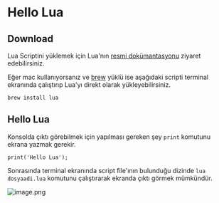 # Hello Lua

<!--Writerside adds this topic when you create a new documentation project.
You can use it as a sandbox to play with Writerside features, and remove it from the TOC when you don't need it anymore.
If you want to re-add it for your experiments, click + to create a new topic, choose Topic from Template, and select the 
"Starter" template.-->

## Download
Lua Scriptini yüklemek için Lua'nın [resmi dokümantasyonu](https://www.lua.org/download.html) ziyaret edebilirsiniz.

Eğer mac kullanıyorsanız ve [brew](https://brew.sh/) yüklü ise aşağıdaki scripti terminal ekranında çalıştırıp Lua'yı
direkt olarak yükleyebilirsiniz.

`brew install lua`

## Hello Lua
Konsolda çıktı görebilmek için yapılması gereken şey `print` komutunu ekrana yazmak gerekir.

`print('Hello Lua');`

Sonrasında terminal ekranında script file'ının bulunduğu dizinde `lua dosyaadi.lua` komutunu çalıştırarak ekranda çıktı
görmek mümkündür.

![image.png](image.png)